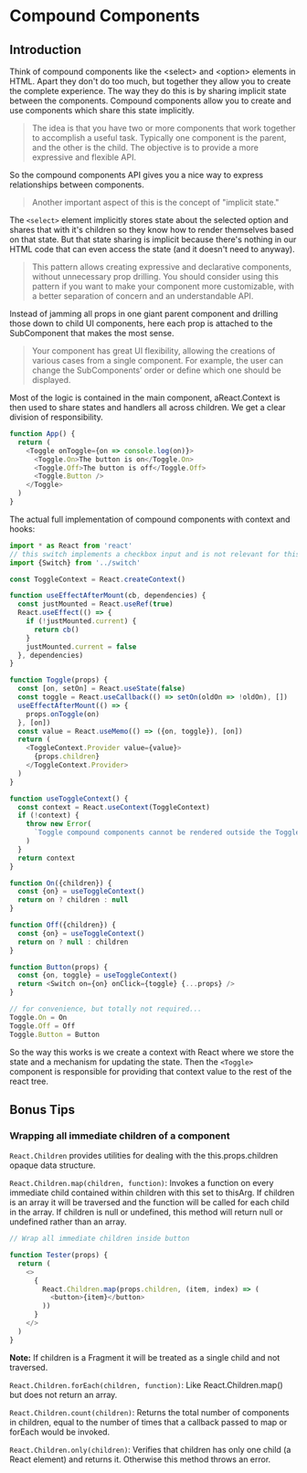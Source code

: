 # Compound Components

## Introduction

Think of compound components like the \<select\> and \<option\> elements in HTML. Apart they don't do too much, but together they allow you to create the complete experience. The way they do this is by sharing implicit state between the components. Compound components allow you to create and use components which share this state implicitly.

> The idea is that you have two or more components that work together to accomplish a useful task. Typically one component is the parent, and the other is the child. The objective is to provide a more expressive and flexible API.

So the compound components API gives you a nice way to express relationships between components.

> Another important aspect of this is the concept of "implicit state."

The `<select>` element implicitly stores state about the selected option and shares that with it's children so they know how to render themselves based on that state. But that state sharing is implicit because there's nothing in our HTML code that can even access the state (and it doesn't need to anyway).

> This pattern allows creating expressive and declarative components, without unnecessary prop drilling. You should consider using this pattern if you want to make your component more customizable, with a better separation of concern and an understandable API.

Instead of jamming all props in one giant parent component and drilling those down to child UI components, here each prop is attached to the SubComponent that makes the most sense.

> Your component has great UI flexibility, allowing the creations of various cases from a single component. For example, the user can change the SubComponents’ order or define which one should be displayed.

Most of the logic is contained in the main component, aReact.Context is then used to share states and handlers all across children. We get a clear division of responsibility.

```js
function App() {
  return (
    <Toggle onToggle={on => console.log(on)}>
      <Toggle.On>The button is on</Toggle.On>
      <Toggle.Off>The button is off</Toggle.Off>
      <Toggle.Button />
    </Toggle>
  )
}
```

The actual full implementation of compound components with context and hooks:

```js
import * as React from 'react'
// this switch implements a checkbox input and is not relevant for this example
import {Switch} from '../switch'

const ToggleContext = React.createContext()

function useEffectAfterMount(cb, dependencies) {
  const justMounted = React.useRef(true)
  React.useEffect(() => {
    if (!justMounted.current) {
      return cb()
    }
    justMounted.current = false
  }, dependencies)
}

function Toggle(props) {
  const [on, setOn] = React.useState(false)
  const toggle = React.useCallback(() => setOn(oldOn => !oldOn), [])
  useEffectAfterMount(() => {
    props.onToggle(on)
  }, [on])
  const value = React.useMemo(() => ({on, toggle}), [on])
  return (
    <ToggleContext.Provider value={value}>
      {props.children}
    </ToggleContext.Provider>
  )
}

function useToggleContext() {
  const context = React.useContext(ToggleContext)
  if (!context) {
    throw new Error(
      `Toggle compound components cannot be rendered outside the Toggle component`,
    )
  }
  return context
}

function On({children}) {
  const {on} = useToggleContext()
  return on ? children : null
}

function Off({children}) {
  const {on} = useToggleContext()
  return on ? null : children
}

function Button(props) {
  const {on, toggle} = useToggleContext()
  return <Switch on={on} onClick={toggle} {...props} />
}

// for convenience, but totally not required...
Toggle.On = On
Toggle.Off = Off
Toggle.Button = Button
```



So the way this works is we create a context with React where we store the state and a mechanism for updating the state. Then the ```<Toggle>``` component is responsible for providing that context value to the rest of the react tree.

## Bonus Tips

### Wrapping all immediate children of a component

```React.Children``` provides utilities for dealing with the this.props.children opaque data structure.

```React.Children.map(children, function)```: Invokes a function on every immediate child contained within children with this set to thisArg. If children is an array it will be traversed and the function will be called for each child in the array. If children is null or undefined, this method will return null or undefined rather than an array.

```js
// Wrap all immediate children inside button

function Tester(props) {
  return (
    <>
      {
        React.Children.map(props.children, (item, index) => (
          <button>{item}</button>
        ))
      }
    </>
  )
}
```

**Note:** If children is a Fragment it will be treated as a single child and not traversed.

```React.Children.forEach(children, function)```: Like React.Children.map() but does not return an array.

```React.Children.count(children)```: Returns the total number of components in children, equal to the number of times that a callback passed to map or forEach would be invoked.

```React.Children.only(children)```: Verifies that children has only one child (a React element) and returns it. Otherwise this method throws an error.
